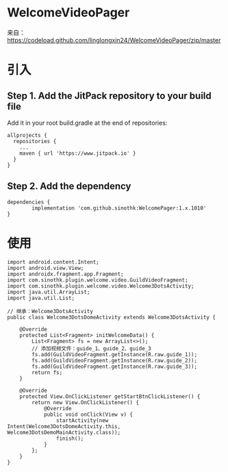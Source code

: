 # WelcomeVideoPager
来自：https://codeload.github.com/linglongxin24/WelcomeVideoPager/zip/master


# 引入
## Step 1. Add the JitPack repository to your build file
  Add it in your root build.gradle at the end of repositories:

    allprojects {
      repositories {
        ...
        maven { url 'https://www.jitpack.io' }
      }
    }

## Step 2. Add the dependency
    dependencies {
            implementation 'com.github.sinothk:WelcomePager:1.x.1010'
    }

# 使用
    import android.content.Intent;
    import android.view.View;
    import androidx.fragment.app.Fragment;
    import com.sinothk.plugin.welcome.video.GuildVideoFragment;
    import com.sinothk.plugin.welcome.video.Welcome3DotsActivity;
    import java.util.ArrayList;
    import java.util.List;

    // 继承：Welcome3DotsActivity 
    public class Welcome3DotsDomeActivity extends Welcome3DotsActivity {

        @Override
        protected List<Fragment> initWelcomeData() {
            List<Fragment> fs = new ArrayList<>();
            // 添加视频文件：guide_1、guide_2、guide_3
            fs.add(GuildVideoFragment.getInstance(R.raw.guide_1));
            fs.add(GuildVideoFragment.getInstance(R.raw.guide_2));
            fs.add(GuildVideoFragment.getInstance(R.raw.guide_3));
            return fs;
        }

        @Override
        protected View.OnClickListener getStartBtnClickListener() {
            return new View.OnClickListener() {
                @Override
                public void onClick(View v) {
                    startActivity(new Intent(Welcome3DotsDomeActivity.this, Welcome3DotsDemoMainActivity.class));
                    finish();
                }
            };
        }
    }
